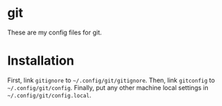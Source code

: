 git
===

These are my config files for git.

# Installation
First, link `gitignore` to `~/.config/git/gitignore`.  Then, link `gitconfig` to `~/.config/git/config`.
Finally, put any other machine local settings in `~/.config/git/config.local`.
